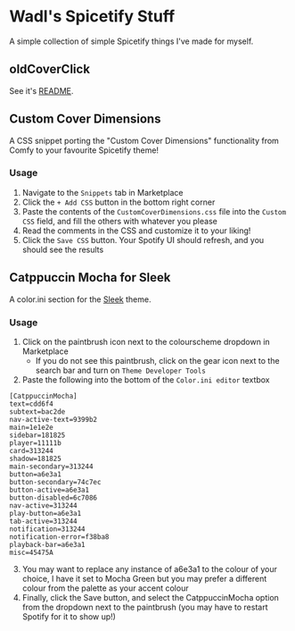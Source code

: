# Wadl's Spicetify Stuff
A simple collection of simple Spicetify things I've made for myself.

## oldCoverClick
See it's [README](https://github.com/WaddlesPlays/SpicetifyStuff/blob/main/oldCoverClick/README.md).

## Custom Cover Dimensions
A CSS snippet porting the "Custom Cover Dimensions" functionality from Comfy to your favourite Spicetify theme!

### Usage
1. Navigate to the `Snippets` tab in Marketplace
2. Click the `+ Add CSS` button in the bottom right corner
3. Paste the contents of the `CustomCoverDimensions.css` file into the `Custom CSS` field, and fill the others with whatever you please
4. Read the comments in the CSS and customize it to your liking!
5. Click the `Save CSS` button. Your Spotify UI should refresh, and you should see the results

## Catppuccin Mocha for Sleek
A color.ini section for the [Sleek](https://github.com/spicetify/spicetify-themes/tree/master/Sleek) theme.

### Usage
1. Click on the paintbrush icon next to the colourscheme dropdown in Marketplace
    - If you do not see this paintbrush, click on the gear icon next to the search bar and turn on `Theme Developer Tools`
2. Paste the following into the bottom of the `Color.ini editor` textbox
```
[CatppuccinMocha]
text=cdd6f4
subtext=bac2de
nav-active-text=9399b2
main=1e1e2e
sidebar=181825
player=11111b
card=313244
shadow=181825
main-secondary=313244
button=a6e3a1
button-secondary=74c7ec
button-active=a6e3a1
button-disabled=6c7086
nav-active=313244
play-button=a6e3a1
tab-active=313244
notification=313244
notification-error=f38ba8
playback-bar=a6e3a1
misc=45475A
```
3. You may want to replace any instance of a6e3a1 to the colour of your choice, I have it set to Mocha Green but you may prefer a different colour from the palette as your accent colour
4. Finally, click the Save button, and select the CatppuccinMocha option from the dropdown next to the paintbrush (you may have to restart Spotify for it to show up!)
